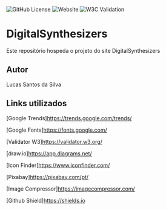 ![GitHub License](https://img.shields.io/github/license/Lucas-Santos-Da-Silva/DigitalSynthesizers)
![Website](https://img.shields.io/website?url=https%3A%2F%2Flucas-santos-da-silva.github.io%2FDigitalSynthesizers%2F)
![W3C Validation](https://img.shields.io/w3c-validation/html?targetUrl=https%3A%2F%2Flucas-santos-da-silva.github.io%2FDigitalSynthesizers%2F)


# DigitalSynthesizers
Este repositório hospeda o projeto do site DigitalSynthesizers
## Autor
Lucas Santos da Silva
## Links utilizados


[Google Trends]https://trends.google.com/trends/

[Google Fonts]https://fonts.google.com/

[Validator W3]https://validator.w3.org/

[draw.io]https://app.diagrams.net/

[Icon Finder]https://www.iconfinder.com/

[Pixabay]https://pixabay.com/pt/

[Image Compressor]https://imagecompressor.com/

[Github Shield]https://shields.io
